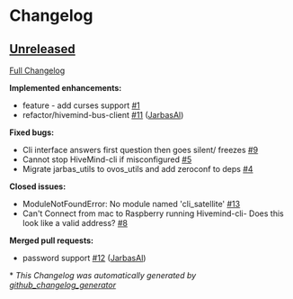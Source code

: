 # Changelog

## [Unreleased](https://github.com/JarbasHiveMind/HiveMind-cli/tree/HEAD)

[Full Changelog](https://github.com/JarbasHiveMind/HiveMind-cli/compare/09e66029411d119c72f41c8e7eb48fa85fbbd39f...HEAD)

**Implemented enhancements:**

- feature - add curses support [\#1](https://github.com/JarbasHiveMind/HiveMind-cli/issues/1)
- refactor/hivemind-bus-client [\#11](https://github.com/JarbasHiveMind/HiveMind-cli/pull/11) ([JarbasAl](https://github.com/JarbasAl))

**Fixed bugs:**

- Cli interface answers first question then goes silent/ freezes [\#9](https://github.com/JarbasHiveMind/HiveMind-cli/issues/9)
- Cannot stop HiveMind-cli if misconfigured [\#5](https://github.com/JarbasHiveMind/HiveMind-cli/issues/5)
- Migrate jarbas\_utils to ovos\_utils and add zeroconf to deps [\#4](https://github.com/JarbasHiveMind/HiveMind-cli/issues/4)

**Closed issues:**

- ModuleNotFoundError: No module named 'cli\_satellite' [\#13](https://github.com/JarbasHiveMind/HiveMind-cli/issues/13)
- Can't Connect from mac to Raspberry running Hivemind-cli- Does this look like a valid address? [\#8](https://github.com/JarbasHiveMind/HiveMind-cli/issues/8)

**Merged pull requests:**

- password support [\#12](https://github.com/JarbasHiveMind/HiveMind-cli/pull/12) ([JarbasAl](https://github.com/JarbasAl))



\* *This Changelog was automatically generated by [github_changelog_generator](https://github.com/github-changelog-generator/github-changelog-generator)*
